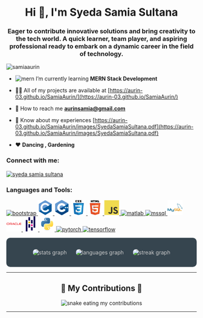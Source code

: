 <h1 align="center">Hi 👋, I'm Syeda Samia Sultana</h1>
<h3 align="center">Eager to contribute innovative solutions and bring creativity to the tech world. A quick learner, team player, and aspiring professional ready to embark on a dynamic career in the field of technology.</h3>

<p align="left"> <img src="https://komarev.com/ghpvc/?username=samiaaurin&label=Profile%20views&color=0e75b6&style=flat" alt="samiaaurin" /> </p>


- <img src="https://cdn.iconscout.com/icon/free/png-256/mern-1175070.png" alt="mern" height="15" width="15"> I’m currently learning **MERN Stack Development**

- 👨‍💻 All of my projects are available at [https://aurin-03.github.io/SamiaAurin/](https://aurin-03.github.io/SamiaAurin/)

- 📧 How to reach me **aurinsamia@gmail.com**

- 📄 Know about my experiences [https://aurin-03.github.io/SamiaAurin/images/SyedaSamiaSultana.pdf](https://aurin-03.github.io/SamiaAurin/images/SyedaSamiaSultana.pdf)

- ❤️  **Dancing , Gardening**

<h3 align="left">Connect with me:</h3>
<p align="left">
<a href="https://linkedin.com/in/syeda-samia-sultana-7aa462217/" target="blank"><img align="center" src="https://raw.githubusercontent.com/rahuldkjain/github-profile-readme-generator/master/src/images/icons/Social/linked-in-alt.svg" alt="syeda samia sultana" height="30" width="40" /></a>
</p>

<h3 align="left">Languages and Tools:</h3>
<p align="left"> <a href="" target="_blank" rel="noreferrer"> <img src="https://skillicons.dev/icons?i=bootstrap" alt="bootstrap" width="40" height="40"/> </a> <a href="https://www.cprogramming.com/" target="_blank" rel="noreferrer"> <img src="https://raw.githubusercontent.com/devicons/devicon/master/icons/c/c-original.svg" alt="c" width="40" height="40"/> </a> <a href="https://www.w3schools.com/cpp/" target="_blank" rel="noreferrer"> <img src="https://raw.githubusercontent.com/devicons/devicon/master/icons/cplusplus/cplusplus-original.svg" alt="cplusplus" width="40" height="40"/> </a> <a href="https://www.w3schools.com/css/" target="_blank" rel="noreferrer"> <img src="https://raw.githubusercontent.com/devicons/devicon/master/icons/css3/css3-original-wordmark.svg" alt="css3" width="40" height="40"/> </a> <a href="https://www.w3.org/html/" target="_blank" rel="noreferrer"> <img src="https://raw.githubusercontent.com/devicons/devicon/master/icons/html5/html5-original-wordmark.svg" alt="html5" width="40" height="40"/> </a> <a href="https://developer.mozilla.org/en-US/docs/Web/JavaScript" target="_blank" rel="noreferrer"> <img src="https://raw.githubusercontent.com/devicons/devicon/master/icons/javascript/javascript-original.svg" alt="javascript" width="40" height="40"/> </a> <a href="https://www.mathworks.com/" target="_blank" rel="noreferrer"> <img src="https://upload.wikimedia.org/wikipedia/commons/2/21/Matlab_Logo.png" alt="matlab" width="40" height="40"/> </a> <a href="https://www.microsoft.com/en-us/sql-server" target="_blank" rel="noreferrer"> <img src="https://www.svgrepo.com/show/303229/microsoft-sql-server-logo.svg" alt="mssql" width="40" height="40"/> </a> <a href="https://www.mysql.com/" target="_blank" rel="noreferrer"> <img src="https://raw.githubusercontent.com/devicons/devicon/master/icons/mysql/mysql-original-wordmark.svg" alt="mysql" width="40" height="40"/> </a> <a href="https://www.oracle.com/" target="_blank" rel="noreferrer"> <img src="https://raw.githubusercontent.com/devicons/devicon/master/icons/oracle/oracle-original.svg" alt="oracle" width="40" height="40"/> </a> <a href="https://pandas.pydata.org/" target="_blank" rel="noreferrer"> <img src="https://raw.githubusercontent.com/devicons/devicon/2ae2a900d2f041da66e950e4d48052658d850630/icons/pandas/pandas-original.svg" alt="pandas" width="40" height="40"/> </a> <a href="https://www.python.org" target="_blank" rel="noreferrer"> <img src="https://raw.githubusercontent.com/devicons/devicon/master/icons/python/python-original.svg" alt="python" width="40" height="40"/> </a> <a href="https://pytorch.org/" target="_blank" rel="noreferrer"> <img src="https://www.vectorlogo.zone/logos/pytorch/pytorch-icon.svg" alt="pytorch" width="40" height="40"/> </a> <a href="https://www.tensorflow.org" target="_blank" rel="noreferrer"> <img src="https://www.vectorlogo.zone/logos/tensorflow/tensorflow-icon.svg" alt="tensorflow" width="40" height="40"/> </a> </p>

<!----       Stats  -->
<div align="center" style="background-color: #36454f; color: #cccccc; padding: 20px; border-radius: 10px;">
  <!-- GitHub Profile Stats -->
  <img src="https://github-readme-stats.vercel.app/api?username=samiaaurin&hide_title=false&hide_rank=false&show_icons=true&include_all_commits=true&count_private=true&disable_animations=false&theme=algolia&locale=en&hide_border=true" height="180" alt="stats graph" style="margin: 10px; border-radius: 10px;" />
  
  <!-- Top Languages -->
  <img src="https://github-readme-stats.vercel.app/api/top-langs?username=samiaaurin&locale=en&hide_title=false&layout=compact&card_width=320&langs_count=8&theme=algolia&hide_border=true" height="180" alt="languages graph" style="margin: 10px; border-radius: 10px;" />
  
  <!-- GitHub Streak Stats -->
  <img src="https://github-readme-streak-stats.herokuapp.com/?user=samiaaurin&theme=radical&hide_border=true" height="180" alt="streak graph" style="margin: 10px; border-radius: 10px;" />
</div>

<!-- ![Snake animation](https://github.com/samiaaurin/samiaaurin/blob/output/snake.svg) -->

<hr>
<div align="center">
  <h2>🐍 My Contributions 🐍</h2>
<img alt="snake eating my contributions" src="https://raw.githubusercontent.com/Muntasir-Ayan/Muntasir-Ayan/output/github-contribution-grid-snake-dark.svg?cache-bust=1"/>
</div>
<hr/>